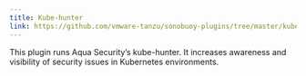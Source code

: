 ```yaml
---
title: Kube-hunter
link: https://github.com/vmware-tanzu/sonobuoy-plugins/tree/master/kube-hunter
---
```

This plugin runs Aqua Security’s kube-hunter. It increases awareness and visibility of security issues in Kubernetes environments.
